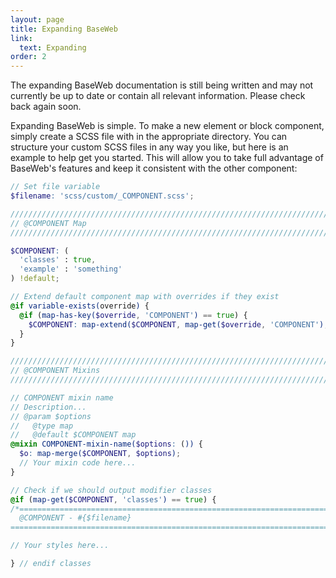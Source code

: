 ```yaml
---
layout: page
title: Expanding BaseWeb
link:
  text: Expanding
order: 2
---
```


<div class="notice yellow" markdown="1">
The expanding BaseWeb documentation is still being written and may not currently be up to date or contain all relevant information. Please check back again soon.
</div>

Expanding BaseWeb is simple. To make a new element or block component, simply create a SCSS file with in the appropriate directory. You can structure your custom SCSS files in any way you like, but here is an example to help get you started. This will allow you to take full advantage of BaseWeb's features and keep it consistent with the other component:

```scss
// Set file variable
$filename: 'scss/custom/_COMPONENT.scss';

////////////////////////////////////////////////////////////////////////////////
// @COMPONENT Map
////////////////////////////////////////////////////////////////////////////////

$COMPONENT: (
  'classes' : true,
  'example' : 'something'
) !default;

// Extend default component map with overrides if they exist
@if variable-exists(override) {
  @if (map-has-key($override, 'COMPONENT') == true) {
    $COMPONENT: map-extend($COMPONENT, map-get($override, 'COMPONENT'), true);
  }
}

////////////////////////////////////////////////////////////////////////////////
// @COMPONENT Mixins
////////////////////////////////////////////////////////////////////////////////

// COMPONENT mixin name
// Description...
// @param $options
//   @type map
//   @default $COMPONENT map
@mixin COMPONENT-mixin-name($options: ()) {
  $o: map-merge($COMPONENT, $options);
  // Your mixin code here...
}

// Check if we should output modifier classes
@if (map-get($COMPONENT, 'classes') == true) {
/*==============================================================================
  @COMPONENT - #{$filename}
==============================================================================*/

// Your styles here...

} // endif classes
```

